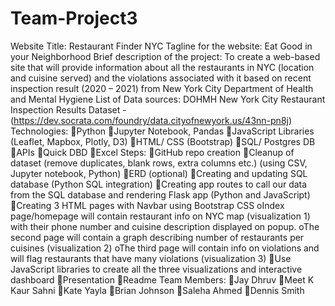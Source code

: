 # Team-Project3
Website Title: Restaurant Finder NYC
Tagline for the website: Eat Good in your Neighborhood
Brief description of the project:
To create a web-based site that will provide  information about all the restaurants in NYC (location and cuisine served) and the  violations associated with it based on recent inspection result (2020 – 2021) from  New York City Department of Health and Mental Hygiene List of Data sources: DOHMH New York City Restaurant Inspection Results Dataset - (https://dev.socrata.com/foundry/data.cityofnewyork.us/43nn-pn8j) Technologies: Python  Jupyter Notebook, Pandas JavaScript Libraries (Leaflet, Mapbox, Plotly, D3) HTML/ CSS (Bootstrap) SQL/ Postgres DB APIs Quick DBD Excel Steps: GitHub repo creation Cleanup of dataset (remove duplicates, blank rows, extra columns etc.)  (using CSV, Jupyter notebook, Python) ERD (optional) Creating and updating SQL database (Python SQL integration) Creating app routes to call our data from the SQL database and rendering  Flask app (Python and JavaScript) Creating 3 HTML pages with Navbar using Bootstrap CSS  oIndex page/homepage will contain restaurant info on NYC map  (visualization 1) with their phone number and cuisine description  displayed on popup.  oThe second page will contain a graph describing number of restaurants per cuisines (visualization 2) oThe third page will contain info on violations and will flag restaurants  that have many violations (visualization 3) Use JavaScript libraries to create all the three visualizations and interactive  dashboard Presentation Readme Team Members: Jay Dhruv  Meet K Kaur Sahni Kate Yayla Brian Johnson Saleha Ahmed  Dennis Smith
